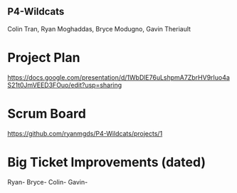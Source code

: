 ## P4-Wildcats
Colin Tran, Ryan Moghaddas, Bryce Modugno, Gavin Theriault


# Project Plan 
https://docs.google.com/presentation/d/1WbDlE76uLshpmA7ZbrHV9rIuo4aS21t0JmVEED3FOuo/edit?usp=sharing

# Scrum Board
https://github.com/ryanmgds/P4-Wildcats/projects/1

# Big Ticket Improvements (dated)
Ryan-
Bryce-
Colin-
Gavin-
